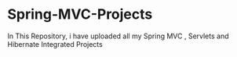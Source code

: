 # Spring-MVC-Projects
In This Repository, i have uploaded all my Spring MVC , Servlets and Hibernate Integrated Projects
